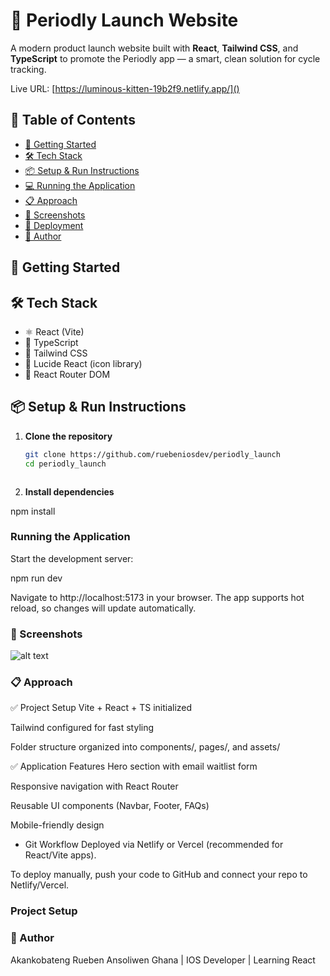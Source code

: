 # 🚀 Periodly Launch Website

A modern product launch website built with **React**, **Tailwind CSS**, and **TypeScript** to promote the Periodly app — a smart, clean solution for cycle tracking.


Live URL: [https://luminous-kitten-19b2f9.netlify.app/]()

## 📌 Table of Contents

- [🚀 Getting Started](#-getting-started)
- [🛠 Tech Stack](#-tech-stack)
- [📦 Setup & Run Instructions](#-setup-run-instructions)
- [💻 Running the Application](#-running-the-application)
- [📋 Approach](#-approach)
- [📸 Screenshots](#-screenshots)
- [🚀 Deployment](#-deployment)
- [👤 Author](#-author)

## 🚀 Getting Started

## 🛠 Tech Stack

- ⚛️ React (Vite)
- 🔐 TypeScript
- 💅 Tailwind CSS
- 🎨 Lucide React (icon library)
- 🔁 React Router DOM

## 📦 Setup & Run Instructions
1. **Clone the repository**

   ```bash
   git clone https://github.com/ruebeniosdev/periodly_launch
   cd periodly_launch



2. **Install dependencies**


npm install



### Running the Application
Start the development server:

npm run dev

Navigate to http://localhost:5173 in your browser. The app supports hot reload, so changes will update automatically.

### 📸 Screenshots
![alt text](src/assets/screenShot.png)


### 📋 Approach
✅ Project Setup
Vite + React + TS initialized

Tailwind configured for fast styling

Folder structure organized into components/, pages/, and assets/

✅ Application Features
Hero section with email waitlist form

Responsive navigation with React Router

Reusable UI components (Navbar, Footer, FAQs)

Mobile-friendly design


-  Git Workflow
Deployed via Netlify or Vercel (recommended for React/Vite apps).

To deploy manually, push your code to GitHub and connect your repo to Netlify/Vercel.

### Project Setup


### 👤 Author
Akankobateng Rueben Ansoliwen
Ghana | IOS Developer | Learning React 
